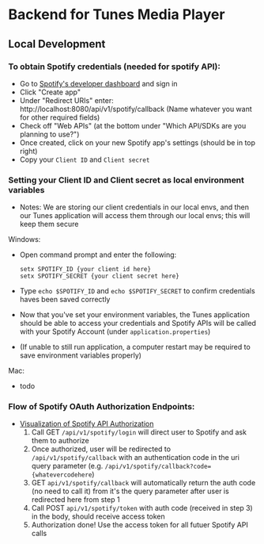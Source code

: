 # Backend for Tunes Media Player

## Local Development
### To obtain Spotify credentials (needed for spotify API):
- Go to [Spotify's developer dashboard](https://developer.spotify.com/dashboard) and sign in
- Click "Create app"
- Under "Redirect URIs" enter: http://localhost:8080/api/v1/spotify/callback (Name whatever you want for other required fields)
- Check off "Web APIs" (at the bottom under "Which API/SDKs are you planning to use?")
- Once created, click on your new Spotify app's settings (should be in top right)
- Copy your `Client ID` and `Client secret`

### Setting your Client ID and Client secret as local environment variables
- Notes: We are storing our client credentials in our local envs, and then our Tunes application will access them through our local envs; this will keep them secure
  
Windows:
- Open command prompt and enter the following:

  ```
  setx SPOTIFY_ID {your client id here}
  setx SPOTIFY_SECRET {your client secret here}
  ```

- Type `echo $SPOTIFY_ID` and `echo $SPOTIFY_SECRET` to confirm credentials haves been saved correctly
- Now that you've set your environment variables, the Tunes application should be able to access your credentials and Spotify APIs will be called with your Spotify Account (under `application.properties`)
- (If unable to still run application, a computer restart may be required to save environment variables properly)

Mac:
- todo

### Flow of Spotify OAuth Authorization Endpoints: 
- [Visualization of Spotify API Authorization](https://developer-assets.spotifycdn.com/images/documentation/web-api/auth-code-flow.png)
  1) Call GET `/api/v1/spotify/login` will direct user to Spotify and ask them to authorize
  2) Once authorized, user will be redirected to `/api/v1/spotify/callback` with an authentication code in the uri query parameter (e.g. `/api/v1/spotify/callback?code={whatevercodehere`)
  3) GET `api/v1/spotify/callback` will automatically return the auth code (no need to call it) from it's the query parameter after user is redirected here from step 1
  4) Call POST `api/v1/spotify/token` with auth code (received in step 3) in the body, should receive access token
  5) Authorization done! Use the access token for all futuer Spotify API calls
